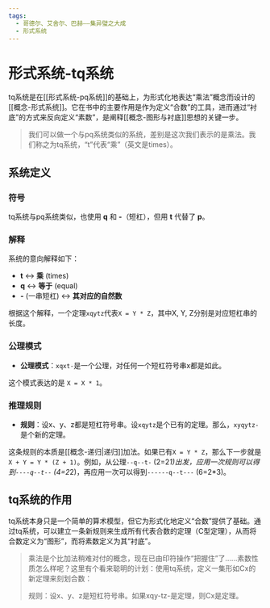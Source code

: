 ```yaml
---
tags:
  - 哥德尔、艾舍尔、巴赫——集异璧之大成
  - 形式系统
---
```


# 形式系统-tq系统

tq系统是在[[形式系统-pq系统]]的基础上，为形式化地表达“乘法”概念而设计的[[概念-形式系统]]。它在书中的主要作用是作为定义“合数”的工具，进而通过“衬底”的方式来反向定义“素数”，是阐释[[概念-图形与衬底]]思想的关键一步。

> 我们可以做一个与pq系统类似的系统，差别是这次我们表示的是乘法。我们称之为tq系统，“t”代表“乘”（英文是times）。

## 系统定义

### 符号

tq系统与pq系统类似，也使用 **q** 和 **-**（短杠），但用 **t** 代替了 **p**。

### 解释

系统的意向解释如下：
- **t** ↔ **乘** (times)
- **q** ↔ **等于** (equal)
- **-** (一串短杠) ↔ **其对应的自然数**

根据这个解释，一个定理`xqytz`代表`X = Y * Z`，其中X, Y, Z分别是对应短杠串的长度。

### 公理模式

- **公理模式**：`xqxt-`是一个公理，对任何一个短杠符号串x都是如此。

这个模式表达的是 `X = X * 1`。

### 推理规则

- **规则**：设x、y、z都是短杠符号串。设`xqytz`是个已有的定理。那么，`xyqytz-`是个新的定理。

这条规则的本质是[[概念-递归|递归]]加法。如果已有`X = Y * Z`，那么下一步就是`X + Y = Y * (Z + 1)`。例如，从公理`--q--t-` (2=2*1)出发，应用一次规则可以得到`----q--t--` (4=2*2)，再应用一次可以得到`------q--t---` (6=2*3)。

## tq系统的作用

tq系统本身只是一个简单的算术模型，但它为形式化地定义“合数”提供了基础。通过tq系统，可以建立一条新规则来生成所有代表合数的定理（C型定理），从而将合数定义为“图形”，而将素数定义为其“衬底”。

> 乘法是个比加法稍难对付的概念，现在已由印符操作“把握住”了……素数性质怎么样呢？这里有个看来聪明的计划：使用tq系统，定义一集形如Cx的新定理来刻划合数：
> 
> 规则：设x、y、z是短杠符号串。如果xqy-tz-是定理，则Cx是定理。
